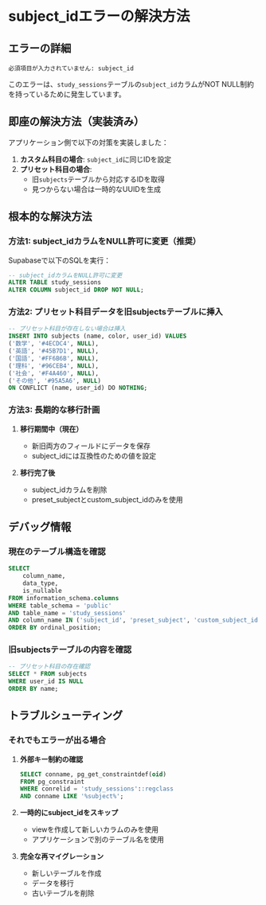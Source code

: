 # subject_idエラーの解決方法

## エラーの詳細
```
必須項目が入力されていません: subject_id
```

このエラーは、`study_sessions`テーブルの`subject_id`カラムがNOT NULL制約を持っているために発生しています。

## 即座の解決方法（実装済み）

アプリケーション側で以下の対策を実装しました：

1. **カスタム科目の場合**: `subject_id`に同じIDを設定
2. **プリセット科目の場合**: 
   - 旧`subjects`テーブルから対応するIDを取得
   - 見つからない場合は一時的なUUIDを生成

## 根本的な解決方法

### 方法1: subject_idカラムをNULL許可に変更（推奨）

Supabaseで以下のSQLを実行：
```sql
-- subject_idカラムをNULL許可に変更
ALTER TABLE study_sessions 
ALTER COLUMN subject_id DROP NOT NULL;
```

### 方法2: プリセット科目データを旧subjectsテーブルに挿入

```sql
-- プリセット科目が存在しない場合は挿入
INSERT INTO subjects (name, color, user_id) VALUES
('数学', '#4ECDC4', NULL),
('英語', '#45B7D1', NULL),
('国語', '#FF6B6B', NULL),
('理科', '#96CEB4', NULL),
('社会', '#F4A460', NULL),
('その他', '#95A5A6', NULL)
ON CONFLICT (name, user_id) DO NOTHING;
```

### 方法3: 長期的な移行計画

1. **移行期間中（現在）**
   - 新旧両方のフィールドにデータを保存
   - subject_idには互換性のための値を設定

2. **移行完了後**
   - subject_idカラムを削除
   - preset_subjectとcustom_subject_idのみを使用

## デバッグ情報

### 現在のテーブル構造を確認
```sql
SELECT 
    column_name,
    data_type,
    is_nullable
FROM information_schema.columns
WHERE table_schema = 'public' 
AND table_name = 'study_sessions'
AND column_name IN ('subject_id', 'preset_subject', 'custom_subject_id')
ORDER BY ordinal_position;
```

### 旧subjectsテーブルの内容を確認
```sql
-- プリセット科目の存在確認
SELECT * FROM subjects 
WHERE user_id IS NULL 
ORDER BY name;
```

## トラブルシューティング

### それでもエラーが出る場合

1. **外部キー制約の確認**
   ```sql
   SELECT conname, pg_get_constraintdef(oid) 
   FROM pg_constraint 
   WHERE conrelid = 'study_sessions'::regclass 
   AND conname LIKE '%subject%';
   ```

2. **一時的にsubject_idをスキップ**
   - viewを作成して新しいカラムのみを使用
   - アプリケーションで別のテーブル名を使用

3. **完全な再マイグレーション**
   - 新しいテーブルを作成
   - データを移行
   - 古いテーブルを削除